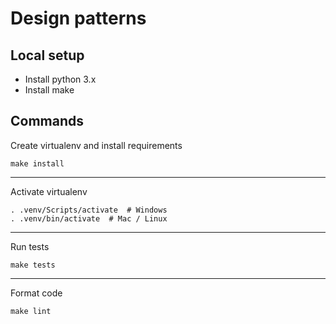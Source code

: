 # Design patterns

## Local setup

- Install python 3.x
- Install make

## Commands

Create virtualenv and install requirements

```shell
make install
```

***

Activate virtualenv

```shell
. .venv/Scripts/activate  # Windows
. .venv/bin/activate  # Mac / Linux
```

***

Run tests

```shell
make tests
```

***

Format code

```shell
make lint
```
